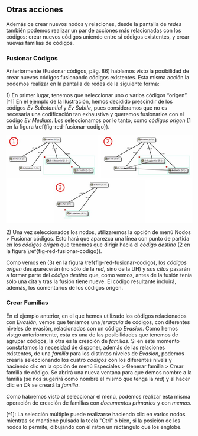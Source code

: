 ## Otras acciones

Además ce crear nuevos nodos y relaciones, desde la pantalla de _redes_ también podemos realizar un par de acciones más relacionadas con los códigos: crear nuevos códigos uniendo entre sí códigos existentes, y crear nuevas familias de códigos.

### Fusionar Códigos

Anteriormente \(Fusionar códigos, pág. 86\) habíamos visto la posibilidad de crear nuevos códigos fusionando códigos existentes. Esta misma acción la podemos realizar en la pantalla de redes de la siguiente forma:

1\) En primer lugar, tenemos que seleccionar uno o varios códigos “origen”.\[^1\] En el ejemplo de la Ilustración, hemos decidido prescindir de los códigos _Ev Substantial_ y _Ev Subtle_, pues consideramos que no es necesaria una codificación tan exhaustiva y queremos fusionarlos con el código _Ev Medium_. Los seleccionamos por lo tanto, como _códigos origen_ \(1 en la figura \ref{fig-red-fusionar-codigo}\).

![Redes: Fusionar códigos\label{fig-red-fusionar-codigo}](images/image-127.png)

2\) Una vez seleccionados los nodos, utilizaremos la opción de menú Nodos &gt; Fusionar códigos. Esto hará que aparezca una línea con punto de partida en los _códigos origen_ que tenemos que dirigir hacia el _código destino_ \(2 en la figura \ref{fig-red-fusionar-codigo}\).

Como vemos en \(3\) en la figura \ref{fig-red-fusionar-codigo}, los _códigos origen_ desaparecerán \(no sólo de la _red_, sino de la UH\) y sus _citas_ pasarán a formar parte del _código destino_ que, como vemos, antes de la fusión tenía sólo una cita y tras la fusión tiene nueve. El código resultante incluirá, además, los comentarios de los códigos origen.

### Crear Familias

En el ejemplo anterior, en el que hemos utilizado los códigos relacionados con _Evasión_, vemos que teníamos una _jerarquía_ de códigos, con diferentes niveles de evasión, relacionados con un código _Evasion_. Como hemos vistgo anteriormente, esta es una de las posibilidades que tenemos de agrupar códigos, la otra es la creación de _familias_. Si en este momento constatamos la necesidad de disponer, además de las relaciones existentes, de una _familia_ para los distintos niveles de _Evasion_, podemos crearla seleccionando los cuatro _códigos_ con los diferentes nivels y haciendo clic en la opción de menú Especiales &gt; Generar familia &gt; Crear familia de código. Se abrirá una nueva ventana para que demos nombre a la familia \(se nos sugerirá como nombre el mismo que tenga la _red_\) y al hacer clic en _Ok_ se creará la _familia_.

Como habremos visto al seleccionar el menú, podemos realizar esta misma operación de creación de familias con _documentos primarios_ y con _memos_.

\[^1\]: La selección múltiple puede realizarse haciendo clic en varios nodos mientras se mantiene pulsada la tecla "Ctrl" o bien, si la posición de los nodos lo permite, dibujando con el ratón un rectángulo que los englobe.

